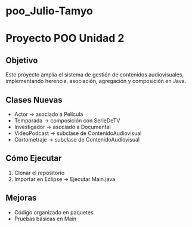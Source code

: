 # poo_Julio-Tamyo
# Proyecto POO Unidad 2

## Objetivo
Este proyecto amplía el sistema de gestión de contenidos audiovisuales, implementando herencia, asociación, agregación y composición en Java.

## Clases Nuevas
- Actor → asociado a Película
- Temporada → composición con SerieDeTV
- Investigador → asociado a Documental
- VideoPodcast → subclase de ContenidoAudiovisual
- Cortometraje → subclase de ContenidoAudiovisual

## Cómo Ejecutar
1. Clonar el repositorio
2. Importar en Eclipse → Ejecutar Main.java

## Mejoras
- Código organizado en paquetes
- Pruebas básicas en Main

